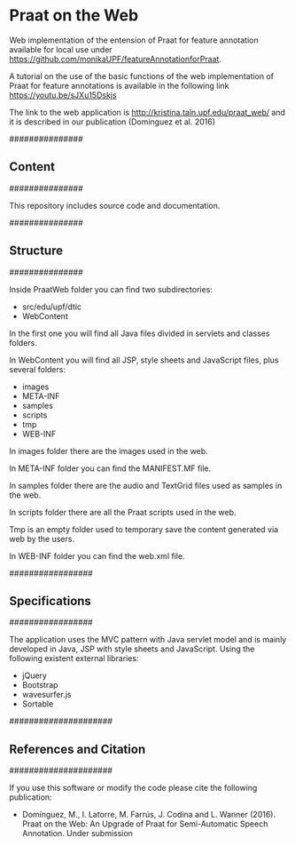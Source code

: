 # Praat on the Web
Web implementation of the entension of Praat for feature annotation available for local use under https://github.com/monikaUPF/featureAnnotationforPraat. 

A tutorial on the use of the basic functions of the web implementation of Praat for feature annotations is available in the following link https://youtu.be/sJXu15Dskjs

The link to the web application is http://kristina.taln.upf.edu/praat_web/ and it is described in our publication (Domínguez et al. 2016)

###############
## Content
###############

This repository includes source code and documentation.

###############
## Structure
###############

Inside PraatWeb folder you can find two subdirectories:
  - src/edu/upf/dtic
  - WebContent

In the first one you will find all Java files divided in servlets and classes folders.

In WebContent you will find all JSP, style sheets and JavaScript files, plus several folders:
  - images
  - META-INF
  - samples
  - scripts
  - tmp
  - WEB-INF

In images folder there are the images used in the web.

In META-INF folder you can find the MANIFEST.MF file.

In samples folder there are the audio and TextGrid files used as samples in the web.

In scripts folder there are all the Praat scripts used in the web.

Tmp is an empty folder used to temporary save the content generated via web by the users.

In WEB-INF folder you can find the web.xml file.

#################
## Specifications
#################

The application uses the MVC pattern with Java servlet model and is mainly developed in Java, JSP with style sheets and JavaScript. Using the following existent external libraries:
  - jQuery
  - Bootstrap
  - wavesurfer.js
  - Sortable

#####################
## References and Citation
#####################

If you use this software or modify the code please cite the following publication:

  - Domínguez, M., I. Latorre, M. Farrús, J. Codina and L. Wanner (2016). Praat on the Web: An Upgrade of Praat for Semi-Automatic Speech Annotation. Under submission
